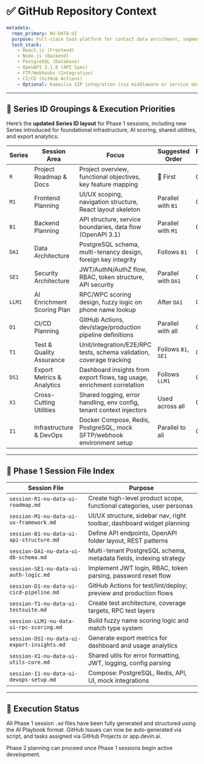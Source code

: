 # ✅ GitHub Repository Context

```yaml
metadata:
  repo_primary: NU-DATA-UI
  purpose: Full-stack SaaS platform for contact data enrichment, segmentation, and integration
  tech_stack:
    - React.js (Frontend)
    - Node.js (Backend)
    - PostgreSQL (Database)
    - OpenAPI 3.1.0 (API Spec)
    - FTP/Webhooks (Integration)
    - CI/CD (GitHub Actions)
    - Optional: Kamailio SIP integration (via middleware or service abstraction)
```

---

## 🔢 Series ID Groupings & Execution Priorities

Here’s the **updated Series ID layout** for Phase 1 sessions, including new Series introduced for foundational infrastructure, AI scoring, shared utilities, and export analytics:

| **Series** | **Session Area**           | **Focus**                                                                 | **Suggested Order** | **Parallel Group** |
|------------|----------------------------|---------------------------------------------------------------------------|----------------------|---------------------|
| `R`        | Project Roadmap & Docs     | Project overview, functional objectives, key feature mapping              | 🔁 First              | G0                  |
| `M1`       | Frontend Planning          | UI/UX scoping, navigation structure, React layout skeleton                | Parallel with `B1`   | G1                  |
| `B1`       | Backend Planning           | API structure, service boundaries, data flow (OpenAPI 3.1)                | Parallel with `M1`   | G1                  |
| `DA1`      | Data Architecture          | PostgreSQL schema, multi-tenancy design, foreign key integrity            | Follows `B1`         | G2                  |
| `SE1`      | Security Architecture      | JWT/AuthN/AuthZ flow, RBAC, token structure, API security                 | Parallel with `DA1`  | G2                  |
| `LLM1`     | AI Enrichment Scoring Plan | RPC/WPC scoring design, fuzzy logic on phone name lookup                 | After `DA1`          | G3                  |
| `D1`       | CI/CD Planning             | GitHub Actions, dev/stage/production pipeline definitions                 | Parallel with all    | G4                  |
| `T1`       | Test & Quality Assurance   | Unit/integration/E2E/RPC tests, schema validation, coverage tracking     | Follows `B1`, `SE1`  | G5                  |
| `DS1`      | Export Metrics & Analytics | Dashboard insights from export flows, tag usage, enrichment correlation   | Follows `LLM1`       | G6                  |
| `X1`       | Cross-Cutting Utilities    | Shared logging, error handling, env config, tenant context injectors     | Used across all      | GX                  |
| `I1`       | Infrastructure & DevOps    | Docker Compose, Redis, PostgreSQL, mock SFTP/webhook environment setup    | Parallel to all      | G0                  |

---

## 📂 Phase 1 Session File Index

| **Session File** | **Purpose** |
|------------------|-------------|
| `session-R1-nu-data-ui-roadmap.md` | Create high-level product scope, functional categories, user personas |
| `session-M1-nu-data-ui-ux-framework.md` | UI/UX structure, sidebar nav, right toolbar, dashboard widget planning |
| `session-B1-nu-data-ui-api-structure.md` | Define API endpoints, OpenAPI folder layout, REST patterns |
| `session-DA1-nu-data-ui-db-schema.md` | Multi-tenant PostgreSQL schema, metadata fields, indexing strategy |
| `session-SE1-nu-data-ui-auth-logic.md` | Implement JWT login, RBAC, token parsing, password reset flow |
| `session-D1-nu-data-ui-cicd-pipeline.md` | GitHub Actions for test/lint/deploy; preview and production flows |
| `session-T1-nu-data-ui-testsuite.md` | Create test architecture, coverage targets, RPC test layers |
| `session-LLM1-nu-data-ui-rpc-scoring.md` | Build fuzzy name scoring logic and match type system |
| `session-DS1-nu-data-ui-export-insights.md` | Generate export metrics for dashboard and usage analytics |
| `session-X1-nu-data-ui-utils-core.md` | Shared utils for error formatting, JWT, logging, config parsing |
| `session-I1-nu-data-ui-devops-setup.md` | Compose: PostgreSQL, Redis, API, UI, mock integrations |

---

## 🧠 Execution Status
All Phase 1 session `.md` files have been fully generated and structured using the AI Playbook format. GitHub Issues can now be auto-generated via script, and tasks assigned via GitHub Projects or app.devin.ai.

Phase 2 planning can proceed once Phase 1 sessions begin active development.

